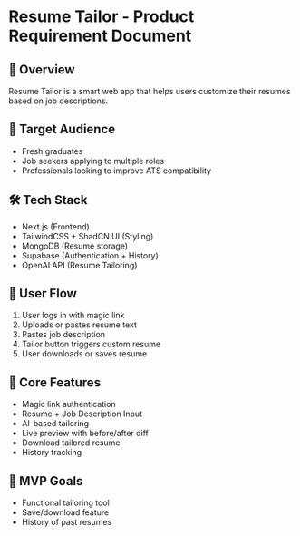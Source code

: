 # Resume Tailor - Product Requirement Document

## 🧩 Overview
Resume Tailor is a smart web app that helps users customize their resumes based on job descriptions.

## 🎯 Target Audience
- Fresh graduates
- Job seekers applying to multiple roles
- Professionals looking to improve ATS compatibility

## 🛠️ Tech Stack
- Next.js (Frontend)
- TailwindCSS + ShadCN UI (Styling)
- MongoDB (Resume storage)
- Supabase (Authentication + History)
- OpenAI API (Resume Tailoring)

## 🔄 User Flow
1. User logs in with magic link
2. Uploads or pastes resume text
3. Pastes job description
4. Tailor button triggers custom resume
5. User downloads or saves resume

## 🔑 Core Features
- Magic link authentication
- Resume + Job Description Input
- AI-based tailoring
- Live preview with before/after diff
- Download tailored resume
- History tracking

## 🚀 MVP Goals
- Functional tailoring tool
- Save/download feature
- History of past resumes
